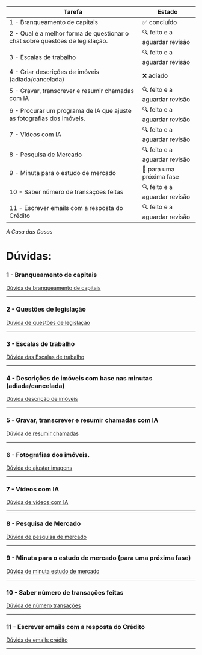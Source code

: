 | Tarefa | Estado |
|---|---|
| 1 - Branqueamento de capitais | ✅ concluído |
| 2 - Qual é a melhor forma de questionar o chat sobre questões de legislação. | 🔍 feito e a aguardar revisão |
| 3 - Escalas de trabalho | 🔍 feito e a aguardar revisão |
| 4 - Criar descrições de imóveis (adiada/cancelada) | ❌ adiado |
| 5 - Gravar, transcrever e resumir chamadas com IA | 🔍 feito e a aguardar revisão  |
| 6 - Procurar um programa de IA que ajuste as fotografias dos imóveis. | 🔍 feito e a aguardar revisão |
| 7 - Vídeos com IA | 🔍 feito e a aguardar revisão |
| 8 - Pesquisa de Mercado | 🔍 feito e a aguardar revisão |
| 9 - Minuta para o estudo de mercado | 📅 para uma próxima fase |
| 10 - Saber número de transações feitas | 🔍 feito e a aguardar revisão |
| 11 - Escrever emails com a resposta do Crédito | 🔍 feito e a aguardar revisão |

*A Casa das Casas* 

# Dúvidas:

### 1 - Branqueamento de capitais

[Dúvida de branqueamento de capitais](1-branqueamento_de_capitais/duvida_branqueamento_de_capitais.md)

---

### 2 - Questões de legislação

[Duvida de questões de legislação](2-questões_de_legislação/duvida_questões_de_legislação.md)

---

### 3 - Escalas de trabalho 

[Dúvida das Escalas de trabalho](3-escala_semanal/duvida_escala_semanal.md)

---

### 4 - Descrições de imóveis com base nas minutas (adiada/cancelada)

[Dúvida descrição de imóveis](4-descrições_de_imóveis/duvida_descrição_imóveis.md)

---

### 5 - Gravar, transcrever e resumir chamadas com IA

[Dúvida de resumir chamadas](5-resumir_chamadas/duvida_resumir_chamadas.md)

---

### 6 - Fotografias dos imóveis.

[Dúvida de ajustar imagens](6-ajustar_imagens/duvida_ajustar_imagens.md)

---

### 7 - Vídeos com IA

[Dúvida de vídeos com IA](7-vídeos_com_IA/duvida_vídeos_com_IA.md)

---

### 8 - Pesquisa de Mercado

[Dúvida de pesquisa de mercado](8-pesquisa_de_mercado/duvida_pesquisa_de_mercado.md)

---

### 9 - Minuta para o estudo de mercado (para uma próxima fase)

[Dúvida de minuta estudo de mercado](9-minuta_estudo_mercado/duvida_minuta_estudo_mercado.md)

---

### 10 - Saber número de transações feitas

[Dúvida de número transações](10-número_transações/duvida_número_transações.md)

---

### 11 - Escrever emails com a resposta do Crédito

[Dúvida de emails crédito](11-emails_crédito/duvida_emails_crédito.md)

---



